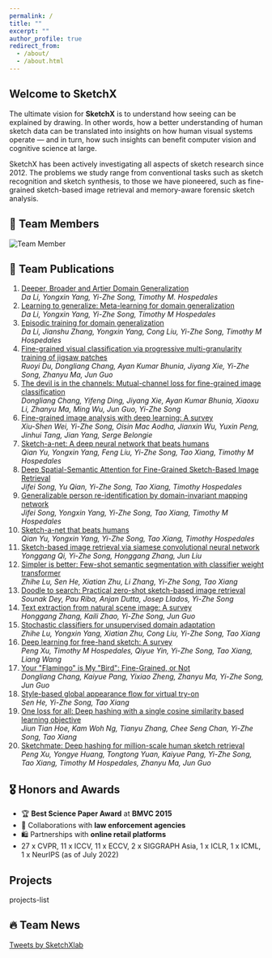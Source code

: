 ```yaml
---
permalink: /
title: ""
excerpt: ""
author_profile: true
redirect_from: 
  - /about/
  - /about.html
---
```

<!-- Section: About -->
<div class="section" id="about-section">
  <h2>Welcome to SketchX</h2>
  <p>
    The ultimate vision for <strong>SketchX</strong> is to understand how seeing can be
    explained by drawing. In other words, how a better understanding of human sketch data
    can be translated into insights on how human visual systems operate — and in turn, how
    such insights can benefit computer vision and cognitive science at large.
  </p>
  <p>
    SketchX has been actively investigating all aspects of sketch research since 2012. The problems we study range from conventional tasks such as sketch recognition and sketch synthesis, to those we have pioneered, such as fine-grained sketch-based image retrieval and memory-aware forensic sketch analysis.
  </p>
</div>

<!-- Section: Team Members -->
<div class="section" id="team-members-section" >
  <h2>👥 Team Members</h2>
  <img src="{{ '/images/team_member.png' | relative_url }}" alt="Team Member" style="max-width: 800px; display: block; margin-top: 1em;">
</div>

<!-- Section: Publications -->
<div class="section" id="publications-section" >
  <h2>📝 Team Publications</h2>
  <ol>
<li><a href="http://openaccess.thecvf.com/content_iccv_2017/html/Li_Deeper_Broader_and_ICCV_2017_paper.html">Deeper, Broader and Artier Domain Generalization</a><br><em>Da Li, Yongxin Yang, Yi-Zhe Song, Timothy M. Hospedales</em></li>

<li><a href="https://ojs.aaai.org/index.php/AAAI/article/view/11596">Learning to generalize: Meta-learning for domain generalization</a><br><em>Da Li, Yongxin Yang, Yi-Zhe Song, Timothy M Hospedales</em></li>

<li><a href="http://openaccess.thecvf.com/content_ICCV_2019/html/Li_Episodic_Training_for_Domain_Generalization_ICCV_2019_paper.html">Episodic training for domain generalization</a><br><em>Da Li, Jianshu Zhang, Yongxin Yang, Cong Liu, Yi-Zhe Song, Timothy M Hospedales</em></li>

<li><a href="https://link.springer.com/chapter/10.1007/978-3-030-58565-5_10">Fine-grained visual classification via progressive multi-granularity training of jigsaw patches</a><br><em>Ruoyi Du, Dongliang Chang, Ayan Kumar Bhunia, Jiyang Xie, Yi-Zhe Song, Zhanyu Ma, Jun Guo</em></li>

<li><a href="https://ieeexplore.ieee.org/abstract/document/9005389/">The devil is in the channels: Mutual-channel loss for fine-grained image classification</a><br><em>Dongliang Chang, Yifeng Ding, Jiyang Xie, Ayan Kumar Bhunia, Xiaoxu Li, Zhanyu Ma, Ming Wu, Jun Guo, Yi-Zhe Song</em></li>

<li><a href="https://ieeexplore.ieee.org/abstract/document/9609630/">Fine-grained image analysis with deep learning: A survey</a><br><em>Xiu-Shen Wei, Yi-Zhe Song, Oisin Mac Aodha, Jianxin Wu, Yuxin Peng, Jinhui Tang, Jian Yang, Serge Belongie</em></li>

<li><a href="https://link.springer.com/article/10.1007/s11263-016-0932-3">Sketch-a-net: A deep neural network that beats humans</a><br><em>Qian Yu, Yongxin Yang, Feng Liu, Yi-Zhe Song, Tao Xiang, Timothy M Hospedales</em></li>

<li><a href="http://openaccess.thecvf.com/content_iccv_2017/html/Song_Deep_Spatial-Semantic_Attention_ICCV_2017_paper.html">Deep Spatial-Semantic Attention for Fine-Grained Sketch-Based Image Retrieval</a><br><em>Jifei Song, Yu Qian, Yi-Zhe Song, Tao Xiang, Timothy Hospedales</em></li>

<li><a href="http://openaccess.thecvf.com/content_CVPR_2019/html/Song_Generalizable_Person_Re-Identification_by_Domain-Invariant_Mapping_Network_CVPR_2019_paper.html">Generalizable person re-identification by domain-invariant mapping network</a><br><em>Jifei Song, Yongxin Yang, Yi-Zhe Song, Tao Xiang, Timothy M Hospedales</em></li>

<li><a href="https://arxiv.org/abs/1501.07873">Sketch-a-net that beats humans</a><br><em>Qian Yu, Yongxin Yang, Yi-Zhe Song, Tao Xiang, Timothy Hospedales</em></li>

<li><a href="https://ieeexplore.ieee.org/abstract/document/7532801/">Sketch-based image retrieval via siamese convolutional neural network</a><br><em>Yonggang Qi, Yi-Zhe Song, Honggang Zhang, Jun Liu</em></li>

<li><a href="http://openaccess.thecvf.com/content/ICCV2021/html/Lu_Simpler_Is_Better_Few-Shot_Semantic_Segmentation_With_Classifier_Weight_Transformer_ICCV_2021_paper.html">Simpler is better: Few-shot semantic segmentation with classifier weight transformer</a><br><em>Zhihe Lu, Sen He, Xiatian Zhu, Li Zhang, Yi-Zhe Song, Tao Xiang</em></li>

<li><a href="http://openaccess.thecvf.com/content_CVPR_2019/html/Dey_Doodle_to_Search_Practical_Zero-Shot_Sketch-Based_Image_Retrieval_CVPR_2019_paper.html">Doodle to search: Practical zero-shot sketch-based image retrieval</a><br><em>Sounak Dey, Pau Riba, Anjan Dutta, Josep Llados, Yi-Zhe Song</em></li>

<li><a href="https://www.sciencedirect.com/science/article/pii/S0925231213006309">Text extraction from natural scene image: A survey</a><br><em>Honggang Zhang, Kaili Zhao, Yi-Zhe Song, Jun Guo</em></li>

<li><a href="http://openaccess.thecvf.com/content_CVPR_2020/html/Lu_Stochastic_Classifiers_for_Unsupervised_Domain_Adaptation_CVPR_2020_paper.html">Stochastic classifiers for unsupervised domain adaptation</a><br><em>Zhihe Lu, Yongxin Yang, Xiatian Zhu, Cong Liu, Yi-Zhe Song, Tao Xiang</em></li>

<li><a href="https://ieeexplore.ieee.org/abstract/document/9706366/">Deep learning for free-hand sketch: A survey</a><br><em>Peng Xu, Timothy M Hospedales, Qiyue Yin, Yi-Zhe Song, Tao Xiang, Liang Wang</em></li>

<li><a href="http://openaccess.thecvf.com/content/CVPR2021/html/Chang_Your_Flamingo_is_My_Bird_Fine-Grained_or_Not_CVPR_2021_paper.html">Your "Flamingo" is My "Bird": Fine-Grained, or Not</a><br><em>Dongliang Chang, Kaiyue Pang, Yixiao Zheng, Zhanyu Ma, Yi-Zhe Song, Jun Guo</em></li>

<li><a href="http://openaccess.thecvf.com/content/CVPR2022/html/He_Style-Based_Global_Appearance_Flow_for_Virtual_Try-On_CVPR_2022_paper.html">Style-based global appearance flow for virtual try-on</a><br><em>Sen He, Yi-Zhe Song, Tao Xiang</em></li>

<li><a href="https://proceedings.neurips.cc/paper/2021/hash/cbcb58ac2e496207586df2854b17995f-Abstract.html">One loss for all: Deep hashing with a single cosine similarity based learning objective</a><br><em>Jiun Tian Hoe, Kam Woh Ng, Tianyu Zhang, Chee Seng Chan, Yi-Zhe Song, Tao Xiang</em></li>

<li><a href="http://openaccess.thecvf.com/content_cvpr_2018/html/Xu_SketchMate_Deep_Hashing_CVPR_2018_paper.html">Sketchmate: Deep hashing for million-scale human sketch retrieval</a><br><em>Peng Xu, Yongye Huang, Tongtong Yuan, Kaiyue Pang, Yi-Zhe Song, Tao Xiang, Timothy M Hospedales, Zhanyu Ma, Jun Guo</em></li>

  </ol>
</div>

<!-- Section: Awards -->
<div class="section" id="awards-section">
  <h2>🎖 Honors and Awards</h2>
  <ul>
    <li>🏆 <strong>Best Science Paper Award</strong> at <strong>BMVC 2015</strong></li>
    <li>🤝 Collaborations with <strong>law enforcement agencies</strong></li>
    <li>🛍️ Partnerships with <strong>online retail platforms</strong></li>
    <li>27 x CVPR, 11 x ICCV, 11 x ECCV, 2 x SIGGRAPH Asia, 1 x ICLR, 1 x ICML, 1 x NeurIPS (as of July 2022)</li>
  </ul>
</div>

<!-- Section: Projects -->
<div class="section" id="projects-section" >
  <h2>Projects</h2>
  projects-list
</div>

<!-- Section: News -->
<div class="section" id="news-section" >
  <h2>🔥 Team News</h2>
  <a class="twitter-timeline" data-height="600" href="https://twitter.com/SketchXlab?ref_src=twsrc%5Etfw">Tweets by SketchXlab</a>
  <script async src="https://platform.twitter.com/widgets.js" charset="utf-8"></script>
</div>


<!-- 页面切换脚本 -->
<script>
  function showSection(id) {
    const sections = document.querySelectorAll(".section");
    sections.forEach(section => {
      if (section.id === id) {
        // 激活新 section
        section.classList.add("active");
      } else if (section.classList.contains("active")) {
        // 淡出旧 section 后再移除 active
        section.classList.remove("active");
      }
    });

    // 更新地址栏的 hash
    if (id.endsWith("-section")) {
      const hash = id.replace("-section", "");
      history.replaceState(null, "", "#" + hash);
    }
  }

  document.addEventListener("DOMContentLoaded", function () {
    const hash = window.location.hash.replace("#", "") || "about";
    const sectionId = hash + "-section";
    showSection(sectionId);
  });
</script>



